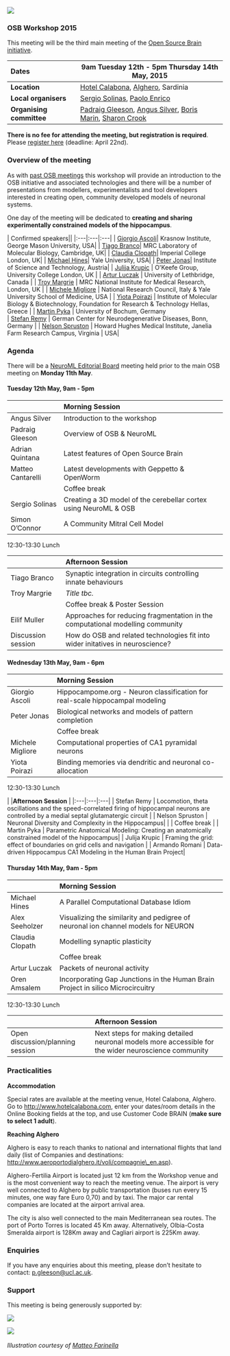 ![](https://raw.githubusercontent.com/OpenSourceBrain/OSB_Documentation/master/resources/images/osb2015.png)

### OSB Workshop 2015

This meeting will be the third main meeting of the [Open Source Brain initiative](http://www.opensourcebrain.org).


| Dates | **9am Tuesday 12th - 5pm Thursday 14th May, 2015** |
| :------|-------|
| **Location** | [Hotel Calabona](http://www.hotelcalabona.com/), [Alghero](http://www.alghero-turismo.it/en/), Sardinia |
| **Local organisers** | [Sergio Solinas](/users/23), [Paolo Enrico](/users/510) |
| **Organising committee** | [Padraig Gleeson](/users/4), [Angus Silver](/users/6), [Boris Marin](/users/67), [Sharon Crook](/users/8) |

**There is no fee for attending the meeting, but registration is required**. Please [register here](https://docs.google.com/forms/d/1eklsg3r6lK8vMP9DkX1HhGoTMzkX9Fk2Yi6IMNnj_Pc/viewform?usp=send_form) (deadline: April 22nd).

### Overview of the meeting

As with [past OSB meetings](http://www.opensourcebrain.org/docs#Meetings) this workshop will provide an introduction to the OSB initiative and associated technologies and there will be a number of presentations from modellers, experimentalists and tool developers interested in creating open, community developed models of neuronal systems.  

One day of the meeting will be dedicated to **creating and sharing experimentally constrained models of the hippocampus**.


| Confirmed speakers||
|:---|:---|:---|
| [Giorgio Ascoli](http://krasnow1.gmu.edu/cn3/ascoli/)| Krasnow Institute, George Mason University, USA| 
| [Tiago Branco](http://www2.mrc-lmb.cam.ac.uk/group-leaders/a-to-g/tiago-branco)|  MRC Laboratory of Molecular Biology, Cambridge, UK| 
| [Claudia Clopath](http://www.bg.ic.ac.uk/research/c.clopath/)| Imperial College London, UK| 
| [Michael Hines](http://www.neuron.yale.edu/neuron)| Yale University, USA| 
| [Peter Jonas](http://ist.ac.at/research/research-groups/jonas-group/)| Institute of Science and Technology, Austria|
| [Julija Krupic](https://www.ucl.ac.uk/cdb/research/okeefe) | O'Keefe Group, University College London, UK | 
| [Artur Luczak](http://lethbridgebraindynamics.com/artur_luczak) | University of Lethbridge, Canada | 
| [Troy Margrie](http://www.nimr.mrc.ac.uk/research/troy-margrie/) |  MRC National Institute for Medical Research, London, UK | 
| [Michele Migliore](http://www.pa.ibf.cnr.it/personale/migliore/index.html) | National Research Council, Italy & Yale University School of Medicine, USA | 
| [Yiota Poirazi](http://dendrites.gr) | Institute of Molecular Biology & Biotechnology, Foundation for Research & Technology Hellas, Greece | 
| [Martin Pyka](http://cns.mrg1.rub.de/index.php/people/128-martin-pyka) | University of Bochum, Germany<br/>
| [Stefan Remy](http://www.dzne.de/en/sites/bonn/research-groups/remy.html) | German Center for Neurodegenerative Diseases, Bonn, Germany | 
| [Nelson Spruston](http://janelia.org/people/administration/nelson-spruston) | Howard Hughes Medical Institute, Janelia Farm Research Campus, Virginia |  USA| 

### Agenda

There will be a [NeuroML Editorial Board](http://www.neuroml.org/editors.php) meeting held prior to the main OSB meeting on **Monday 11th May**. 


#### Tuesday 12th May, 9am - 5pm

| |**Morning Session** |
|:---|:---|
| Angus Silver 	 | 	Introduction to the workshop | <!--15mins-->
| Padraig Gleeson  | 	Overview of OSB & NeuroML 	 | <!--30mins-->
| Adrian Quintana  | 	Latest features of Open Source Brain | <!--30mins-->
| Matteo Cantarelli  | 	Latest developments with Geppetto & OpenWorm |  <!--30mins-->
| | Coffee break | <!--15mins-->
| Sergio Solinas 	| Creating a 3D model of the cerebellar cortex using NeuroML & OSB | <!--30mins-->
| Simon O’Connor	| A Community Mitral Cell Model|  <!--30mins-->

12:30-13:30  Lunch

| |**Afternoon Session** | 
|:---|:---|
| Tiago Branco		| Synaptic integration in circuits controlling innate behaviours| <!--45+~5mins-->		
| Troy Margrie	| 	*Title tbc.* | <!--45+~5mins-->
| | Coffee break & Poster Session | <!--30mins-->
| Eilif Muller	| 	Approaches for reducing fragmentation in the computational modelling community|  <!--45+~5mins-->
| Discussion session	| 	How do OSB and related technologies fit into wider initatives in neuroscience? |  <!-- 30mins-->


#### Wednesday 13th May, 9am - 6pm

| |**Morning Session** | 
|:---|:---|
| Giorgio Ascoli	| 	Hippocampome.org - Neuron classification for real-scale hippocampal modeling | <!--45+~5mins-->
| Peter Jonas	| 	Biological networks and models of pattern completion  | <!--45+~5mins-->
| | Coffee break | <!--15mins-->
| Michele Migliore | 	Computational properties of CA1 pyramidal neurons| <!--45+~5mins-->
| Yiota Poirazi	| 	Binding memories via dendritic and neuronal co-allocation| <!--45+~5mins-->

12:30-13:30  Lunch

| |**Afternoon Session** | 
|:---|:---|:---|
| Stefan Remy	 | 	Locomotion, theta oscillations and the speed-correlated firing of hippocampal neurons are controlled by a medial septal glutamatergic circuit |  <!--45+~5mins-->
| Nelson Spruston	|  Neuronal Diversity and Complexity in the Hippocampus|  <!--45+~5mins-->
| | Coffee break | <!--15mins-->
| Martin Pyka	| 	Parametric Anatomical Modeling: Creating an anatomically constrained model of the hippocampus|  <!--45+~5mins-->
| Julija Krupic	| 	Framing the grid: effect of boundaries on grid cells and navigation | <!--45+~5mins-->
| Armando Romani | 	Data-driven Hippocampus CA1 Modeling in the Human Brain Project|  <!--45+~5mins-->


#### Thursday 14th May, 9am - 5pm

| |**Morning Session** | 
|:---|:---|
| Michael Hines	| 	A Parallel Computational Database Idiom|   <!--45+~5mins-->
| Alex Seeholzer| 	Visualizing the similarity and pedigree of neuronal ion channel models for NEURON|   <!--45+~5mins-->
| Claudia Clopath	| Modelling synaptic plasticity|   <!--45+~5mins-->
| | Coffee break | <!--15mins-->
| Artur Luczak	| 	Packets of neuronal activity |   <!--45+~5mins-->
| Oren Amsalem | 	Incorporating Gap Junctions in the Human Brain Project in silico Microcircuitry |   <!--30mins-->


12:30-13:30  Lunch

| |**Afternoon Session** | 
|:---|:---|
| Open discussion/planning session	| 	Next steps for making detailed neuronal models more accessible for the wider neuroscience community |




### Practicalities 

**Accommodation**

Special rates are available at the meeting venue, Hotel Calabona, Alghero. Go to http://www.hotelcalabona.com, enter your dates/room details in the Online Booking fields at the top, and use Customer Code BRAIN (**make sure to select 1 adult**). 

**Reaching Alghero**

Alghero is easy to reach thanks to national and international flights that land daily (list of Companies and destinations: http://www.aeroportodialghero.it/voli/compagnie\_en.asp).

Alghero-Fertilia Airport is located just 12 km from the Workshop venue and is the most convenient way to reach the meeting venue. The airport is very well connected to Alghero by public transportation (buses run every 15 minutes, one way fare Euro 0,70) and by taxi. The major car rental companies are located at the airport arrival area.

The city is also well connected to the main Mediterranean sea routes. The port of Porto Torres is located 45 Km away. Alternatively, Olbia-Costa Smeralda airport is 128Km away and Cagliari airport is 225Km away.

### Enquiries

If you have any enquiries about this meeting, please don’t hesitate to contact: p.gleeson@ucl.ac.uk.

### Support

This meeting is being generously supported by:

![](http://www.opensourcebrain.org/images/wellcomelogo.png) 

![](http://www.neuroml.org/images/nih.png)
&nbsp;

*Illustration courtesy of [Matteo Farinella](https://matteofarinella.wordpress.com) &nbsp;*
